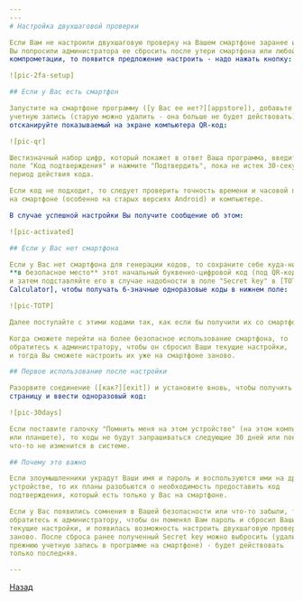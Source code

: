 ```yaml
---
---
# Настройка двухшаговой проверки

Если Вам не настроили двухшаговую проверку на Вашем смартфоне заранее или
Вы попросили администратора ее сбросить после утери смартфона или любой
компрометации, то появится предложение настроить - надо нажать кнопку:

![pic-2fa-setup]

## Если у Вас есть смартфон

Запустите на смартфоне программу ([у Вас ее нет?][appstore]), добавьте новую
учетную запись (старую можно удалить - она больше не будет действовать) и
отсканируйте показываемый на экране компьютера QR-код:

![pic-qr]

Шестизначный набор цифр, который покажет в ответ Ваша программа, введите в
поле "Код подтверждения" и нажмите "Подтвердить", пока не истек 30-секундный
период действия кода.

Если код не подходит, то следует проверить точность времени и часовой пояс
на смартфоне (особенно на старых версиях Android) и компьютере.

В случае успешной настройки Вы получите сообщение об этом:

![pic-activated]

## Если у Вас нет смартфона

Если у Вас нет смартфона для генерации кодов, то сохраните себе куда-нибудь
**в безопасное место** этот начальный буквенно-цифровой код (под QR-кодом)
и затем подставляйте его в случае надобности в поле "Secret key" в [TOTP
Calculator], чтобы получать 6-значные одноразовые коды в нижнем поле:

![pic-TOTP]

Далее поступайте с этими кодами так, как если бы получили их со смартфона.

Когда сможете перейти на более безопасное использование смартфона, то
обратитесь к администратору, чтобы он сбросил Ваши текущие настройки,
и тогда Вы сможете настроить их уже на смартфоне заново.

## Первое использование после настройки

Разорвите соединение ([как?][exit]) и установите вновь, чтобы получить такую
страницу и ввести одноразовый код:

![pic-30days]

Если поставите галочку "Помнить меня на этом устройстве" (на этом компьютере
или планшете), то коды не будут запрашиваться следующие 30 дней или пока
что-то не изменится в системе.

## Почему это важно

Если злоумышленники украдут Ваши имя и пароль и воспользуются ими на другом
устройстве, то их планы разобьются о необходимость предоставить код
подтверждения, который есть только у Вас на смартфоне.

Если у Вас появились сомнения в Вашей безопасности или что-то забыли, то
обратитесь к администратору, чтобы он поменял Вам пароль и сбросил Ваши
текущие настройки, и появилась возможность настроить двухшаговую проверку
заново. После сброса ранее полученный Secret key можно выбросить (удалить
прежнюю учетную запись в программе на смартфоне) - будет действовать
только последняя.

---
```


[Назад][back]

[appstore]: /vpn/appstore "Authenticator"
[TOTP Calculator]: /TOTP.html "Генератор кодов"
[exit]: /vpn/exit "Завершение работы"
[back]: /vpn "Основная инструкция"

[pic-2fa-setup]: /assets/img/2fa-setup.png "Настроить"
[pic-qr]: /assets/img/qr.png "QR"
[pic-TOTP]: /assets/img/totp.png "Пример получения кода"
[pic-activated]: /assets/img/activated.png "Двухшаговая проверка настроена"
[pic-30days]: /assets/img/30days.png "Код подтверждения"
